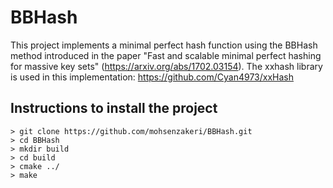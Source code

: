 # BBHash

This project implements a minimal perfect hash function using the BBHash method introduced in the paper "Fast and scalable minimal perfect hashing for massive key sets" (https://arxiv.org/abs/1702.03154). The xxhash library is used in this implementation: https://github.com/Cyan4973/xxHash

## Instructions to install the project
```
> git clone https://github.com/mohsenzakeri/BBHash.git
> cd BBHash
> mkdir build
> cd build
> cmake ../
> make
```
